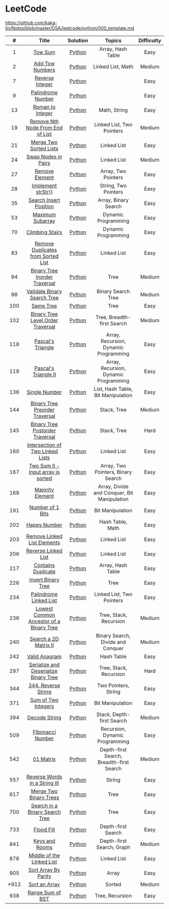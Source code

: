 # LeetCode

https://github.com/kaka-lin/Notes/blob/master/DSA/leetcode/python/000_template.md

|   #   |  Title  |  Solution  |  Topics  |  Difficulty  |
| :---: | :-----: | :--------: | :------: | :----------: |
|   1   | [Tow Sum](https://leetcode.com/problems/two-sum/) | [Python](https://github.com/kaka-lin/Notes/tree/master/DSA/leetcode/python/001_two_sum.md) | Array, Hash Table | Easy |
|   2   | [Add Tow Numbers](https://leetcode.com/problems/add-two-numbers/) | [Python](https://github.com/kaka-lin/Notes/tree/master/DSA/leetcode/python/002_add_two_numbers.md) | Linked List, Math | Medium |
|   7   | [Reverse Integer](https://leetcode.com/problems/reverse-integer/) | [Python](https://github.com/kaka-lin/Notes/tree/master/DSA/leetcode/python/007_reverse_integer.md) | | Easy |
|   9   | [Palindrome Number](https://leetcode.com/problems/palindrome-number/) | [Python](https://github.com/kaka-lin/Notes/tree/master/DSA/leetcode/python/009_palindrome_number.md) | | Easy |
|  13   | [Roman to Integer](https://leetcode.com/problems/roman-to-integer/) | [Python](https://github.com/kaka-lin/Notes/tree/master/DSA/leetcode/python/013_roman_to_integer.md) | Math, String | Easy |
|  19   | [Remove Nth Node From End of List](https://leetcode.com/problems/remove-nth-node-from-end-of-list/) | [Python](https://github.com/kaka-lin/Notes/tree/master/DSA/leetcode/python/019_remove_nth_node_from_end_of_list.md) | Linked List, Two Pointers | Medium |
|  21   | [Merge Two Sorted Lists](https://leetcode.com/problems/merge-two-sorted-lists/) | [Python](https://github.com/kaka-lin/Notes/tree/master/DSA/leetcode/python/021_merge_two_sorted_list.md) | Linked List | Easy |
|  24   | [Swap Nodes in Pairs](https://leetcode.com/problems/swap-nodes-in-pairs/) | [Python](https://github.com/kaka-lin/Notes/tree/master/DSA/leetcode/python/024_swap_nodes_in_pairs.md) | Linked List | Medium |
|  27   | [Remove Element](https://leetcode.com/problems/remove-element/) | [Python](https://github.com/kaka-lin/Notes/tree/master/DSA/leetcode/python/027_remove_element.md) | Array, Two Pointers | Easy |
|  28  | [Implement strStr()](https://leetcode.com/problems/implement-strstr/) | [Python](https://github.com/kaka-lin/Notes/tree/master/DSA/leetcode/python/028_implement_strStr().md) | String, Two Pointers | Easy |
|  35  | [Search Insert Position](https://leetcode.com/problems/search-insert-position/) | [Python](https://github.com/kaka-lin/Notes/tree/master/DSA/leetcode/python/035_search_insert_position.md) | Array, Binary Search | Easy |
|  53   | [Maximum Subarray](https://leetcode.com/problems/maximum-subarray/) | [Python](https://github.com/kaka-lin/Notes/tree/master/DSA/leetcode/python/053_maximum_subarray.md) | Dynamic Programming | Easy |
|  70   | [Climbing Stairs](https://leetcode.com/problems/climbing-stairs/) | [Python](https://github.com/kaka-lin/Notes/tree/master/DSA/leetcode/python/070_climbing_stairs.md) | Dynamic Programming | Easy |
|  83   | [Remove Duplicates from Sorted List](https://leetcode.com/problems/remove-duplicates-from-sorted-list/) | [Python](https://github.com/kaka-lin/Notes/tree/master/DSA/leetcode/python/083_remove_duplicates_from_sorted_list.md) | Linked List | Easy |
|  94   | [Binary Tree Inorder Traversal](https://leetcode.com/problems/binary-tree-inorder-traversal/) | [Python](https://github.com/kaka-lin/Notes/tree/master/DSA/leetcode/python/094_binary_tree_inorder_traversal.md) | Tree | Medium |
|  98   | [Validate Binary Search Tree](https://leetcode.com/problems/validate-binary-search-tree/) | [Python](https://github.com/kaka-lin/Notes/tree/master/DSA/leetcode/python/098_validate_binary_search_tree.md) | Binary Search Tree | Medium |
|  100  | [Same Tree](https://leetcode.com/problems/same-tree/) | [Python](https://github.com/kaka-lin/Notes/tree/master/DSA/leetcode/python/100_same_tree.md) | Tree | Easy |
|  102  | [Binary Tree Level Order Traversal](https://leetcode.com/problems/binary-tree-level-order-traversal/) | [Python](https://github.com/kaka-lin/Notes/tree/master/DSA/leetcode/python/102_binary_tree_level_order_traversal.md) | Tree, Breadth-first Search | Medium |
|  118  | [Pascal's Triangle](https://leetcode.com/problems/pascals-triangle/) | [Python](https://github.com/kaka-lin/Notes/tree/master/DSA/leetcode/python/118_pascals_triangle.md) | Array, Recursion, Dynamic Programming| Easy |
|  119  | [Pascal's Triangle II](https://leetcode.com/problems/pascals-triangle-ii/) | [Python](https://github.com/kaka-lin/Notes/tree/master/DSA/leetcode/python/119_pascals_triangle_ii.md) | Array, Recursion, Dynamic Programming| Easy |
|  136  | [Single Number](https://leetcode.com/problems/single-number/) | [Python](https://github.com/kaka-lin/Notes/tree/master/DSA/leetcode/python/136_single_number.md) | List, Hash Table, Bit Manipulation | Easy |
|  144  | [Binary Tree Preorder Traversal](https://leetcode.com/problems/binary-tree-preorder-traversal/) | [Python](https://github.com/kaka-lin/Notes/tree/master/DSA/leetcode/python/144_binary_tree_preorder_traversal.md) | Stack, Tree | Medium |
|  145  | [Binary Tree Postorder Traversal](https://leetcode.com/problems/binary-tree-postorder-traversal/) | [Python](https://github.com/kaka-lin/Notes/tree/master/DSA/leetcode/python/145_binary_tree_postorder_traversal.md) | Stack, Tree | Hard |
|  160  | [Intersection of Two Linked Lists](https://leetcode.com/problems/intersection-of-two-linked-lists/) | [Python](https://github.com/kaka-lin/Notes/tree/master/DSA/leetcode/python/160_intersection_of_two_linked_list.md) | Linked List | Easy |
|  167  | [Two Sum II - Input array is sorted](https://leetcode.com/problems/two-sum-ii-input-array-is-sorted/) | [Python](https://github.com/kaka-lin/Notes/tree/master/DSA/leetcode/python/167_two_sum_II_input_array_is_sorted.md) | Array, Two Pointers, Binary Search | Easy |
|  169  | [Majority Element](https://leetcode.com/problems/majority-element/) | [Python](https://github.com/kaka-lin/Notes/tree/master/DSA/leetcode/python/169_majority_element.md) | Array, Divide and Conquer, Bit Manipulation | Easy |
|  191  | [Number of 1 Bits](https://leetcode.com/problems/number-of-1-bits/) | [Python](https://github.com/kaka-lin/Notes/tree/master/DSA/leetcode/python/191_number_of_1_bits.md) | Bit Manipulation | Easy |
|  202  | [Happy Number](https://leetcode.com/problems/happy-number/) | [Python](https://github.com/kaka-lin/Notes/tree/master/DSA/leetcode/python/202_happy_number.md) | Hash Table, Math | Easy |
|  203  | [Remove Linked List Elements](https://leetcode.com/problems/remove-linked-list-elements/) | [Python](https://github.com/kaka-lin/Notes/tree/master/DSA/leetcode/python/203_remove_linked_list_elements.md) | Linked List | Easy |
|  206  | [Reverse Linked List](https://leetcode.com/problems/reverse-linked-list/) | [Python](https://github.com/kaka-lin/Notes/tree/master/DSA/leetcode/python/206_reverse_linked_list.md) | Linked List | Easy |
|  217  | [Contains Duplicate](https://leetcode.com/problems/contains-duplicate//) | [Python](https://github.com/kaka-lin/Notes/tree/master/DSA/leetcode/python/217_contains_duplicate.md) | Array, Hash Table | Easy |
|  226  | [Invert Binary Tree](https://leetcode.com/problems/invert-binary-tree/) | [Python](https://github.com/kaka-lin/Notes/tree/master/DSA/leetcode/python/226_invert_binary_tree.md) | Tree | Easy |
|  234  | [Palindrome Linked List](https://leetcode.com/problems/palindrome-linked-list/) | [Python](https://github.com/kaka-lin/Notes/tree/master/DSA/leetcode/python/234_palindrome_linked_list.md) | Linked List, Two Pointers | Easy |
|  236  | [Lowest Common Ancestor of a Binary Tree](https://leetcode.com/problems/lowest-common-ancestor-of-a-binary-tree/) | [Python](https://github.com/kaka-lin/Notes/tree/master/DSA/leetcode/python/236_lowest_common_ancestor_of_a_binary_tree.md) | Tree, Stack, Recursion | Medium |
|  240  | [Search a 2D Matrix II](https://leetcode.com/problems/search-a-2d-matrix-ii/) | [Python](https://github.com/kaka-lin/Notes/tree/master/DSA/leetcode/python/240_search_a_2d_matrix_ii.md) | Binary Search, Divide and Conquer | Medium |
|  242  | [Valid Anagram](https://leetcode.com/problems/valid-anagram/) | [Python](https://github.com/kaka-lin/Notes/tree/master/DSA/leetcode/python/242_valid_anagram.md) | Hash Table | Easy |
|  297  | [Serialize and Deserialize Binary Tree](https://leetcode.com/problems/serialize-and-deserialize-binary-tree/) | [Python](https://github.com/kaka-lin/Notes/tree/master/DSA/leetcode/python/297_serialize_and_deserialize_binar_tree.md) | Tree, Stack, Recursion | Hard |
|  344  | [344. Reverse String](https://leetcode.com/problems/reverse-string/) | [Python](https://github.com/kaka-lin/Notes/tree/master/DSA/leetcode/python/344_reverse_string.md) | Two Pointers, String | Easy |
|  371  | [Sum of Two Integers](https://leetcode.com/problems/sum-of-two-integers/) | [Python](https://github.com/kaka-lin/Notes/tree/master/DSA/leetcode/python/371_sum_of_two_integers.md) | Bit Manipulation | Easy |
|  394  | [Decode String](https://leetcode.com/problems/decode-string/) | [Python](https://github.com/kaka-lin/Notes/tree/master/DSA/leetcode/python/394_decode_string.md) | Stack, Depth-first Search | Medium |
|  509  | [Fibonacci Number](https://leetcode.com/problems/fibonacci-number/) | [Python](https://github.com/kaka-lin/Notes/tree/master/DSA/leetcode/python/509_fibonacci_number.md) | Recursion, Dynamic Programming | Easy |
|  542  | [01 Matrix](https://leetcode.com/problems/01-matrix/) | [Python](https://github.com/kaka-lin/Notes/tree/master/DSA/leetcode/python/542_01_matrix.md) | Depth-first Search, Breadth-first Search | Medium |
|  557  | [Reverse Words in a String III](https://leetcode.com/problems/reverse-words-in-a-string-iii/) | [Python](https://github.com/kaka-lin/Notes/tree/master/DSA/leetcode/python/557_reverse_words_in_a_string_iii.md) | String | Easy |
|  617  | [Merge Two Binary Trees](https://leetcode.com/problems/merge-two-binary-trees/) | [Python](https://github.com/kaka-lin/Notes/tree/master/DSA/leetcode/python/617_merge_two_binary_trees.md) | Tree | Easy |
|  700  | [Search in a Binary Search Tree](https://leetcode.com/problems/search-in-a-binary-search-tree/) | [Python](https://github.com/kaka-lin/Notes/tree/master/DSA/leetcode/python/700_search_in_a_binary_search_tree.md) | Tree | Easy |
|  733  | [Flood Fill](https://leetcode.com/problems/flood-fill/) | [Python](https://github.com/kaka-lin/Notes/tree/master/DSA/leetcode/python/733_flood_fill.md) | Depth-first Search | Easy |
|  841  | [Keys and Rooms](https://leetcode.com/problems/keys-and-rooms/) | [Python](https://github.com/kaka-lin/Notes/tree/master/DSA/leetcode/python/841_keys_and_rooms.md) | Depth-first Search, Graph | Medium |
|  876  | [Middle of the Linked List](https://leetcode.com/problems/middle-of-the-linked-list/) | [Python](https://github.com/kaka-lin/Notes/tree/master/DSA/leetcode/python/876_middle_of_the_linked_list.md) | Linked List | Easy |
|  905  | [Sort Array By Parity](https://leetcode.com/problems/sort-array-by-parity/) | [Python](https://github.com/kaka-lin/Notes/tree/master/DSA/leetcode/python/905_sort_array_by_parity.md) | Array | Easy |
|  *912  | [Sort an Array](https://leetcode.com/problems/sort-an-array/) | [Python](https://github.com/kaka-lin/Notes/tree/master/DSA/leetcode/python/912_sort_an_array.md) | Sorted | Medium |
|  938  | [Range Sum of BST](https://leetcode.com/problems/range-sum-of-bst/) | [Python](https://github.com/kaka-lin/Notes/tree/master/DSA/leetcode/python/938_range_sum_of_bst.md) | Tree, Recursion | Easy |
